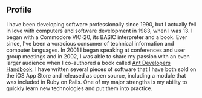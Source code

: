 Profile
--------------------
I have been developing software professionally since 1990, but I actually fell in love with computers and software development in 1983, when I was 13. I began with a Commodore VIC-20, its BASIC interpreter and a book. Ever since, I’ve been a voracious consumer of technical information and computer languages. In 2001 I began speaking at conferences and user group meetings and in 2002, I was able to share my passion with an even larger audience when I co-authored a book called [Ant Developers Handbook](https://www.amazon.com/Ant-Developers-Handbook-Alan-Williamson/dp/0672324261). I have written several pieces of software that I have both sold on the iOS App Store and released as open source, including a module that was included in Ruby on Rails. One of my major strengths is my ability to quickly learn new technologies and put them into practice.
